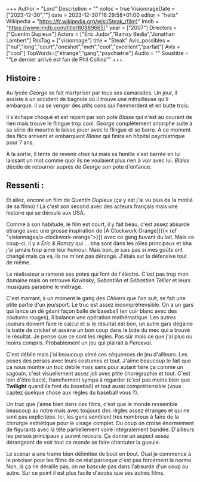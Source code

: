 +++
Author = "Lord"
Description = ""
notoc = true
VisionnageDate = ["2023-12-30",""]
date = 2023-12-30T16:29:58+01:00
editor = "helix"
Wikipedia = "https://fr.wikipedia.org/wiki/Steak_(film)"
Imdb = "https://www.imdb.com/title/tt0889665/"
year = ["2007"]
Directors = ["Quentin Dupieux"]
Actors = ["Éric Judor","Ramzy Bedia","Jonathan Lambert"]
RssTag = ["visionnage"]
title = "Steak"
Avis_possibles = ["nul","long","court","oneshot","meh","cool","excellent","parfait"]
Avis = ["cool"] 
TopWords=["étrange","gang","psychiatrie"]
Audio = ""
Soustitre = "“Le dernier arrivé est fan de Phil Collins”"
+++
## Histoire : 
Au lycée *George* se fait martyriser par tous ses camarades.
Un jour, il assiste à un accident de bagnole où il trouve une mitrailleuse qu'il embarque.
Il va se venger des ptits cons qui l'emmerdent et en butte trois.

Il s'échape choqué et est rejoint par son pote *Blaise* qui n'est au courant de rien mais trouve le flingue trop cool.
*George* complètement amorphe suite à sa série de meurtre le laisse jouer avec le flingue et se barre.
À ce moment des flics arrivent et embarquent *Blaise* qui finira en hôpital psychiatrique pour 7 ans.

À la sortie, il tente de revenir chez lui mais sa famille s'est barrée en lui laissant un mot comme quoi ils ne voulaient plus rien à voir avec lui.
*Blaise* décide de retourner auprès de *George* son pote d'enfance.

## Ressenti :
Et allez, encore un film de *Quentin Dupieux* (ça y est j'ai vu plus de la motiié de sa filmo) !
Là c'est son second avec des acteurs français mais une histoire qui se déroule aux USA.

Comme à son habitude, le film est court, il y fait beau, c'est assez absurde étrange avec une grosse inspiration de [A Clockwork Orange]({{< ref "visionnages/a-clockwork-orange">}}) avec ce gang buvant du lait.
Mais ce coup-ci, il y a *Éric & Ramzy* qui … bha sont dans les rôles principaux et bha j'ai jamais trop aimé leur humour.
Mais bon, je sais pas si mes goûts ont changé mais ça va, ils ne m'ont pas dérangé.
J'étais sur la défensive tout de même.

Le réalisateur a ramené ses potes qui font de l'électro.
C'est pas trop mon domaine mais on retrouve *Kavinsky*, *SebastiAn* et *Sébastien Tellier* et leurs musiques parsème le métrage.

C'est marrant, à un moment le gang des *Chivers* que l'on suit, se fait une ptite partie d'un jeu/sport.
Le truc est assez incompréhensible.
On a un gars qui lance un dé géant façon balle de baseball (en cuir blanc avec des coutures rouges), il balance une opération mathématique.
Les autres joueurs doivent faire le calcul et si le résultat est bon, un autre gars dégaine la batte de cricket et assène un bon coup dans le bide du mec qui a trouvé le résultat.
Je pense que ce sont les règles.
Pas sûr mais ce que j'ai plus ou moins compris.
Probablement un jeu qui plairait à *Perceval*.

C'est débile mais j'ai beaucoup aimé ces séquences de jeu d'ailleurs.
Les poses des persos avec leurs costumes et tout.
J'aime beaucoup le fait que ça nous montre un truc débile mais sans pour autant faire ça comme un sagouin, c'est visuellement assez joli avec ptite chorégraphie et tout.
C'est loin d'être baclé, franchement sympa à regarder (c'est pas moins bien que **Twilight** quand ils font du baseball) et tout aussi compréhensible (vous captez quelque chose aux règles du baseball vous ?).

Un truc que j'aime bien dans ces films, c'est que le monde ressemble beaucoup au notre mais avec toujours des règles assez étranges et qui ne sont pas explicitées.
Ici, les gens semblent très nombreux à faire de la chirurgie esthétique pour le visage complet.
Du coup on croise énormément de figurants avec la tête partiellement voire intégralement bandée.
D'ailleurs les persos principaux y auront recours.
Ça donne un aspect assez dérangeant de voir tout ce monde se faire charcuter la gueule.

Le scénar a une trame bien délimitée de bout en bout.
Ouai je commence à le préciser pour les films de ce réal parceque c'est pas forcément la norme.
Non, là ça ne déraille pas, on ne bascule pas dans l'absurde d'un coup ou autre.
Sur ce point il est plus facile d'accès que ses autres films.
